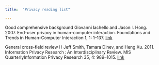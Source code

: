 ```yaml
---
title:  "Privacy reading list"

---
```


Good comprehensive background
Giovanni Iachello and Jason I. Hong. 2007. End-user privacy in human-computer interaction. Foundations and Trends in Human-Computer Interaction 1, 1: 1–137.
[link](http://doi.org/10.1561/1100000004)

General cross-field review
H Jeff Smith, Tamara Dinev, and Heng Xu. 2011. Information Privacy Research : An Interdisciplinary Review. MIS QuarterlyInformation Privacy Research 35, 4: 989–1015.
[link](http://doi.org/10.1016/S0963-8687(02)00018-5)
